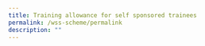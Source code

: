 ```yaml
---
title: Training allowance for self sponsored trainees
permalink: /wss-scheme/permalink
description: ""
---
```

